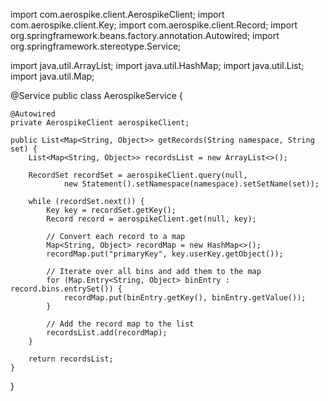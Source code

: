 import com.aerospike.client.AerospikeClient;
import com.aerospike.client.Key;
import com.aerospike.client.Record;
import org.springframework.beans.factory.annotation.Autowired;
import org.springframework.stereotype.Service;

import java.util.ArrayList;
import java.util.HashMap;
import java.util.List;
import java.util.Map;

@Service
public class AerospikeService {

    @Autowired
    private AerospikeClient aerospikeClient;

    public List<Map<String, Object>> getRecords(String namespace, String set) {
        List<Map<String, Object>> recordsList = new ArrayList<>();

        RecordSet recordSet = aerospikeClient.query(null,
                new Statement().setNamespace(namespace).setSetName(set));

        while (recordSet.next()) {
            Key key = recordSet.getKey();
            Record record = aerospikeClient.get(null, key);

            // Convert each record to a map
            Map<String, Object> recordMap = new HashMap<>();
            recordMap.put("primaryKey", key.userKey.getObject());

            // Iterate over all bins and add them to the map
            for (Map.Entry<String, Object> binEntry : record.bins.entrySet()) {
                recordMap.put(binEntry.getKey(), binEntry.getValue());
            }

            // Add the record map to the list
            recordsList.add(recordMap);
        }

        return recordsList;
    }
}
